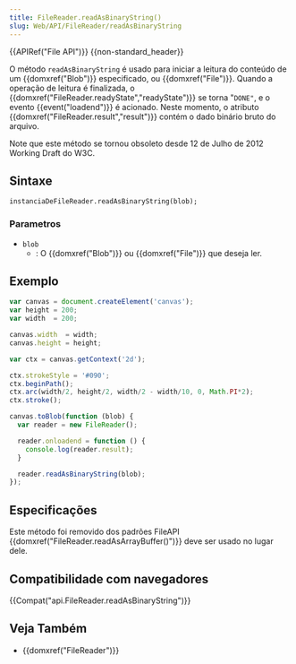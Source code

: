 ```yaml
---
title: FileReader.readAsBinaryString()
slug: Web/API/FileReader/readAsBinaryString
---
```


{{APIRef("File API")}} {{non-standard_header}}

O método `readAsBinaryString` é usado para iniciar a leitura do conteúdo de um {{domxref("Blob")}} especificado, ou {{domxref("File")}}. Quando a operação de leitura é finalizada, o {{domxref("FileReader.readyState","readyState")}} se torna "`DONE"`, e o evento {{event("loadend")}} é acionado. Neste momento, o atributo {{domxref("FileReader.result","result")}} contém o dado binário bruto do arquivo.

Note que este método se tornou obsoleto desde 12 de Julho de 2012 Working Draft do W3C.

## Sintaxe

```
instanciaDeFileReader.readAsBinaryString(blob);
```

### Parametros

- `blob`
  - : O {{domxref("Blob")}} ou {{domxref("File")}} que deseja ler.

## Exemplo

```js
var canvas = document.createElement('canvas');
var height = 200;
var width  = 200;

canvas.width  = width;
canvas.height = height;

var ctx = canvas.getContext('2d');

ctx.strokeStyle = '#090';
ctx.beginPath();
ctx.arc(width/2, height/2, width/2 - width/10, 0, Math.PI*2);
ctx.stroke();

canvas.toBlob(function (blob) {
  var reader = new FileReader();

  reader.onloadend = function () {
    console.log(reader.result);
  }

  reader.readAsBinaryString(blob);
});
```

## Especificações

Este método foi removido dos padrões FileAPI {{domxref("FileReader.readAsArrayBuffer()")}} deve ser usado no lugar dele.

## Compatibilidade com navegadores

{{Compat("api.FileReader.readAsBinaryString")}}

## Veja Também

- {{domxref("FileReader")}}
